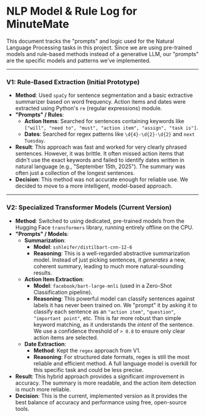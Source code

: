 # NLP Model & Rule Log for MinuteMate

This document tracks the "prompts" and logic used for the Natural Language Processing tasks in this project. Since we are using pre-trained models and rule-based methods instead of a generative LLM, our "prompts" are the specific models and patterns we've implemented.

---

### **V1: Rule-Based Extraction (Initial Prototype)**

-   **Method**: Used `spaCy` for sentence segmentation and a basic extractive summarizer based on word frequency. Action items and dates were extracted using Python's `re` (regular expressions) module.
-   **"Prompts" / Rules**:
    -   **Action Items**: Searched for sentences containing keywords like `["will", "need to", "must", "action item", "assign", "task is"]`.
    -   **Dates**: Searched for regex patterns like `\d{4}-\d{2}-\d{2}` and `next Tuesday`.
-   **Result**: This approach was fast and worked for very clearly phrased sentences. However, it was brittle. It often missed action items that didn't use the exact keywords and failed to identify dates written in natural language (e.g., "September 15th, 2025"). The summary was often just a collection of the longest sentences.
-   **Decision**: This method was not accurate enough for reliable use. We decided to move to a more intelligent, model-based approach.

---

### **V2: Specialized Transformer Models (Current Version)**

-   **Method**: Switched to using dedicated, pre-trained models from the Hugging Face `transformers` library, running entirely offline on the CPU.
-   **"Prompts" / Models**:
    -   **Summarization**:
        -   **Model**: `sshleifer/distilbart-cnn-12-6`
        -   **Reasoning**: This is a well-regarded abstractive summarization model. Instead of just picking sentences, it *generates* a new, coherent summary, leading to much more natural-sounding results.
    -   **Action Item Extraction**:
        -   **Model**: `facebook/bart-large-mnli` (used in a Zero-Shot Classification pipeline).
        -   **Reasoning**: This powerful model can classify sentences against labels it has never been trained on. We "prompt" it by asking it to classify each sentence as an `"action item"`, `"question"`, `"important point"`, etc. This is far more robust than simple keyword matching, as it understands the *intent* of the sentence. We use a confidence threshold of `> 0.8` to ensure only clear action items are selected.
    -   **Date Extraction**:
        -   **Method**: Kept the `regex` approach from V1.
        -   **Reasoning**: For structured date formats, regex is still the most reliable and efficient method. A full language model is overkill for this specific task and could be less precise.
-   **Result**: This hybrid approach provides a significant improvement in accuracy. The summary is more readable, and the action item detection is much more reliable.
-   **Decision**: This is the current, implemented version as it provides the best balance of accuracy and performance using free, open-source tools.
